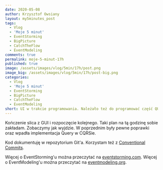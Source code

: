 ```yaml
---
date: 2020-05-08
author: Krzysztof Owsiany
layout: my5minutes_post
tags:
  - Vlog
  - 'Moje 5 minut'
  - EventStorming
  - BigPicture
  - CatchTheFlow
  - EventModeling
comments: true
permalink: moje-5-minut-17h
published: true
image: /assets/images/vlog/5min/17h/post.png
image_big: /assets/images/vlog/5min/17h/post-big.png
categories:
  - Vlog
  - 'Moje 5 minut'
  - EventStorming
  - BigPicture
  - CatchTheFlow
  - EventModeling
short: UI w trakcie programowania. Należało też do programować część QUERY z CQRSa. Obecnie pracuję nad WPFm i kolejny slice zapewne będzie implementowany.
---
```

Kończenie slica z GUI i rozpoczęcie kolejnego. Taki plan na tą godzinę sobie zakładam.
Zobaczymy jak wyjdzie. W poprzednim były pewne poprawki oraz wpadła implementacja Query w CQRSie.

Kod dokumentuję w repozytorium Git'a. Korzystam też z [Conventional Commits](https://www.conventionalcommits.org/en/v1.0.0/).

Więcej o EventStorming'u można przeczytać na [eventstorming.com](https://www.eventstorming.com).
Więcej o EventModeling'u można przeczytać na [eventmodeling.org](https://eventmodeling.org).